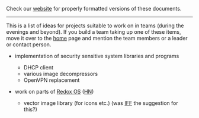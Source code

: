 Check our [website](http://rustaceans.uk/) for
properly formatted versions of these documents.

---

This is a list of ideas for projects suitable to work on in teams
(during the evenings and beyond). If you build a team taking up one of
these items, move it over to the [home](Home.md) page and mention the
team members or a leader or contact person.

* implementation of security sensitive system libraries and programs

    * DHCP client
    * various image decompressors
    * OpenVPN replacement

* work on parts of [Redox OS](http://www.redox-os.org/)
  ([HN](https://news.ycombinator.com/item?id=10295187))

    * vector image library (for icons etc.) (was [IFF](https://en.wikipedia.org/wiki/Interchange_File_Format) the suggestion for this?)

